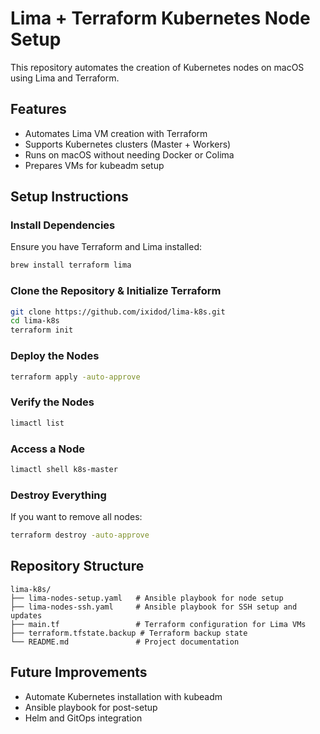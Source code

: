 # Lima + Terraform Kubernetes Node Setup

This repository automates the creation of Kubernetes nodes on macOS using Lima and Terraform.

## Features
- Automates Lima VM creation with Terraform
- Supports Kubernetes clusters (Master + Workers)
- Runs on macOS without needing Docker or Colima
- Prepares VMs for kubeadm setup

## Setup Instructions

### Install Dependencies
Ensure you have Terraform and Lima installed:
```sh
brew install terraform lima
```

### Clone the Repository & Initialize Terraform
```sh
git clone https://github.com/ixidod/lima-k8s.git
cd lima-k8s
terraform init
```

### Deploy the Nodes
```sh
terraform apply -auto-approve
```

### Verify the Nodes
```sh
limactl list
```

### Access a Node
```sh
limactl shell k8s-master
```

### Destroy Everything
If you want to remove all nodes:
```sh
terraform destroy -auto-approve
```

## Repository Structure
```
lima-k8s/
├── lima-nodes-setup.yaml   # Ansible playbook for node setup
├── lima-nodes-ssh.yaml     # Ansible playbook for SSH setup and updates
├── main.tf                 # Terraform configuration for Lima VMs
├── terraform.tfstate.backup # Terraform backup state
└── README.md               # Project documentation
```

## Future Improvements
- Automate Kubernetes installation with kubeadm
- Ansible playbook for post-setup
- Helm and GitOps integration


